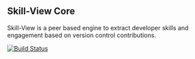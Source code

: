 ## Skill-View Core

Skill-View is a peer based engine to extract developer skills and engagement based on version control contributions.

[![Build Status](https://travis-ci.org/sebastian-janisch/skill-view-core.svg?branch=master)](https://travis-ci.org/sebastian-janisch/skill-view-core)
